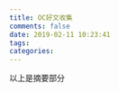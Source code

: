 ```yaml
---
title: OC好文收集
comments: false
date: 2019-02-11 10:23:41
tags:
categories:
---
```


以上是摘要部分
<!--more-->